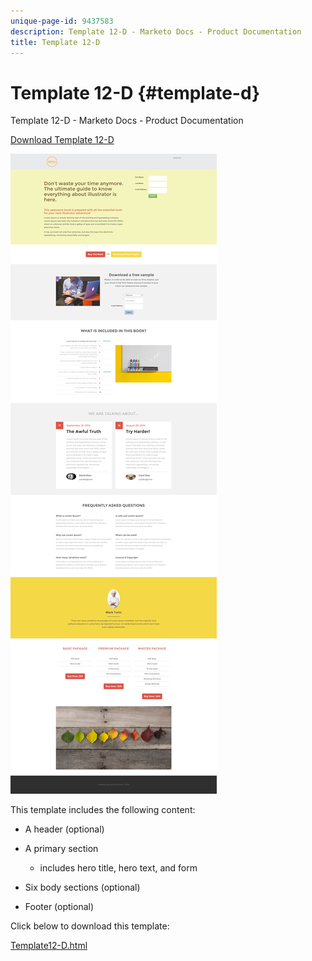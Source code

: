 ```yaml
---
unique-page-id: 9437583
description: Template 12-D - Marketo Docs - Product Documentation
title: Template 12-D
---
```


# Template 12-D {#template-d}

Template 12-D - Marketo Docs - Product Documentation

[Download Template 12-D](http://docs.marketo.com/download/attachments/9437583/template-12d.html?version=1&modificationdate=1438211617000&api=v2)

![](assets/image2015-8-4-14-3a42-3a2.png)

This template includes the following content:

* A header (optional)
* A primary section

    * includes hero title, hero text, and form

* Six body sections (optional)
* Footer (optional)

Click below to download this template:

[Template12-D.html](http://docs.marketo.com/download/attachments/9437583/template-12d.html?version=1&modificationdate=1438211617000&api=v2)
